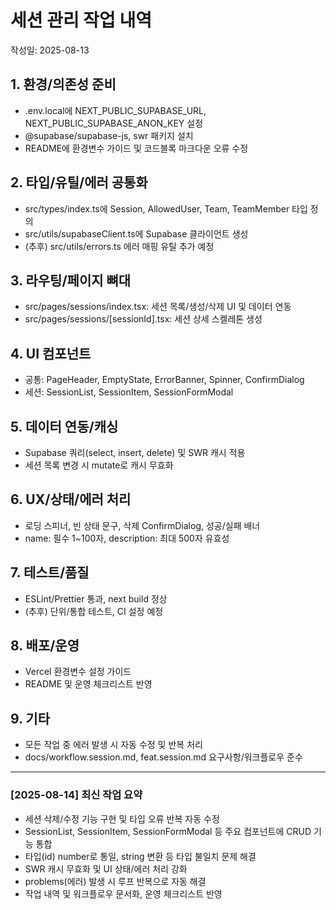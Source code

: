 # 세션 관리 작업 내역

작성일: 2025-08-13

## 1. 환경/의존성 준비

- .env.local에 NEXT_PUBLIC_SUPABASE_URL, NEXT_PUBLIC_SUPABASE_ANON_KEY 설정
- @supabase/supabase-js, swr 패키지 설치
- README에 환경변수 가이드 및 코드블록 마크다운 오류 수정

## 2. 타입/유틸/에러 공통화

- src/types/index.ts에 Session, AllowedUser, Team, TeamMember 타입 정의
- src/utils/supabaseClient.ts에 Supabase 클라이언트 생성
- (추후) src/utils/errors.ts 에러 매핑 유틸 추가 예정

## 3. 라우팅/페이지 뼈대

- src/pages/sessions/index.tsx: 세션 목록/생성/삭제 UI 및 데이터 연동
- src/pages/sessions/[sessionId].tsx: 세션 상세 스켈레톤 생성

## 4. UI 컴포넌트

- 공통: PageHeader, EmptyState, ErrorBanner, Spinner, ConfirmDialog
- 세션: SessionList, SessionItem, SessionFormModal

## 5. 데이터 연동/캐싱

- Supabase 쿼리(select, insert, delete) 및 SWR 캐시 적용
- 세션 목록 변경 시 mutate로 캐시 무효화

## 6. UX/상태/에러 처리

- 로딩 스피너, 빈 상태 문구, 삭제 ConfirmDialog, 성공/실패 배너
- name: 필수 1~100자, description: 최대 500자 유효성

## 7. 테스트/품질

- ESLint/Prettier 통과, next build 정상
- (추후) 단위/통합 테스트, CI 설정 예정

## 8. 배포/운영

- Vercel 환경변수 설정 가이드
- README 및 운영 체크리스트 반영

## 9. 기타

- 모든 작업 중 에러 발생 시 자동 수정 및 반복 처리
- docs/workflow.session.md, feat.session.md 요구사항/워크플로우 준수

---

### [2025-08-14] 최신 작업 요약

- 세션 삭제/수정 기능 구현 및 타입 오류 반복 자동 수정
- SessionList, SessionItem, SessionFormModal 등 주요 컴포넌트에 CRUD 기능 통합
- 타입(id) number로 통일, string 변환 등 타입 불일치 문제 해결
- SWR 캐시 무효화 및 UI 상태/에러 처리 강화
- problems(에러) 발생 시 루프 반복으로 자동 해결
- 작업 내역 및 워크플로우 문서화, 운영 체크리스트 반영
